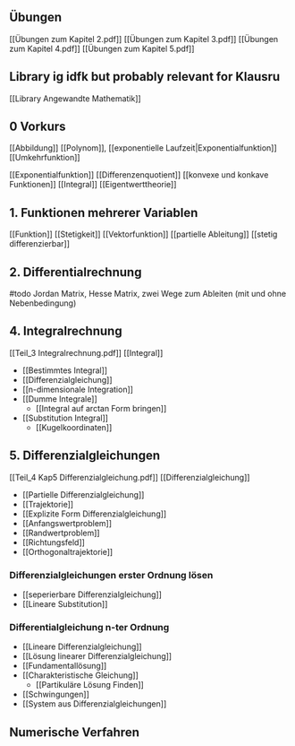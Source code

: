 ## Übungen
[[Übungen zum Kapitel 2.pdf]]
[[Übungen zum Kapitel 3.pdf]]
[[Übungen zum Kapitel 4.pdf]]
[[Übungen zum Kapitel 5.pdf]]


## Library ig idfk but probably relevant for Klausru
[[Library Angewandte Mathematik]]

## 0 Vorkurs
[[Abbildung]]
[[Polynom]], [[exponentielle Laufzeit|Exponentialfunktion]]
[[Umkehrfunktion]]

[[Exponentialfunktion]]
[[Differenzenquotient]]
[[konvexe und konkave Funktionen]]
[[Integral]]
[[Eigentwerttheorie]]
## 1. Funktionen mehrerer Variablen 
[[Funktion]]
[[Stetigkeit]]
[[Vektorfunktion]]
[[partielle Ableitung]]
[[stetig differenzierbar]]


## 2. Differentialrechnung
#todo Jordan Matrix, Hesse Matrix, zwei Wege zum Ableiten (mit und ohne Nebenbedingung)

## 4. Integralrechnung
[[Teil_3 Integralrechnung.pdf]]
[[Integral]]
- [[Bestimmtes Integral]]
- [[Differenzialgleichung]]
- [[n-dimensionale Integration]]
- [[Dumme Integrale]]
	- [[Integral auf arctan Form bringen]]
- [[Substitution Integral]]
	- [[Kugelkoordinaten]]

## 5. Differenzialgleichungen
[[Teil_4 Kap5 Differenzialgleichung.pdf]]
[[Differenzialgleichung]]
- [[Partielle Differenzialgleichung]]
- [[Trajektorie]]
- [[Explizite Form Differenzialgleichung]]
- [[Anfangswertproblem]]
- [[Randwertproblem]]
- [[Richtungsfeld]]
- [[Orthogonaltrajektorie]]

### Differenzialgleichungen erster Ordnung lösen
- [[seperierbare Differenzialgleichung]]
- [[Lineare Substitution]]

### Differentialgleichung n-ter Ordnung
- [[Lineare Differenzialgleichung]]
- [[Lösung linearer Differenzialgleichung]]
- [[Fundamentallösung]]
- [[Charakteristische Gleichung]]
	- [[Partikuläre Lösung Finden]]
- [[Schwingungen]] 
- [[System aus Differenzialgleichungen]]

## Numerische Verfahren
